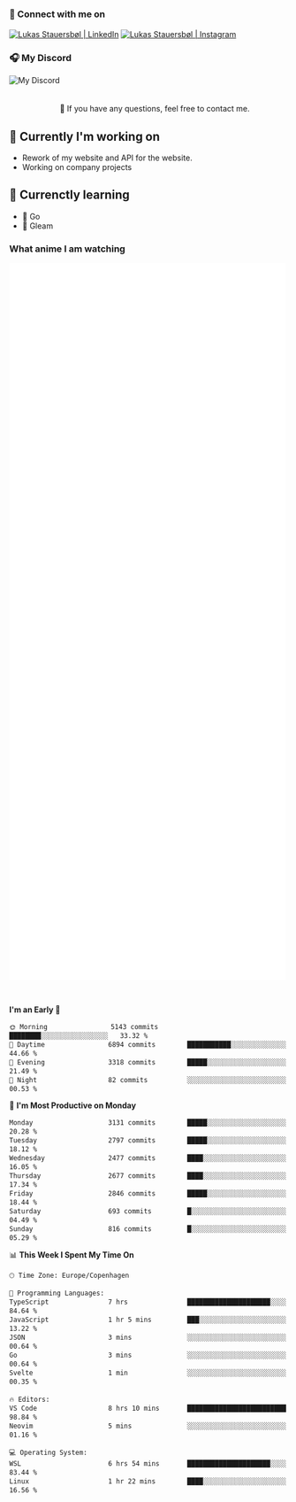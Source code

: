 ### 🔗 Connect with me on
<a href="https://www.instagram.com/lukas_stauersbol" target="_blank"><img align="center" src="https://raw.githubusercontent.com/stauersbol/stauersbol/main/images/instagram.svg" alt="Lukas Stauersbøl | LinkedIn" width="30px"/></a>
<a href="https://www.linkedin.com/in/lukas-stauersbol/" target="_blank"><img align="center" src="https://raw.githubusercontent.com/stauersbol/stauersbol/main/images/linkedin.svg" alt="Lukas Stauersbøl | Instagram" width="30px"/></a>

<p align="center">
 <h3>🎧 My Discord</h3>
 <img align="left" height="55px" src="https://discord.c99.nl/widget/theme-2/147806323323568128.png" alt="My Discord" />
</p>

<br/>
<br/>
<br/>
💬 If you have any questions, feel free to contact me.

## 🔭 Currently I'm working on
- Rework of my website and API for the website.
- Working on company projects
 
## 🌱 Currenctly learning
- 💙 Go
- 💜 Gleam

### What anime I am watching
<a href="https://anilist.co/user/slashiy/" align="center"><img align="center" width="500px" src="metrics.plugin.personal.anilist.svg" /></a>

<br/>

<!--START_SECTION:waka-->
**I'm an Early 🐤** 

```text
🌞 Morning                5143 commits        ████████░░░░░░░░░░░░░░░░░   33.32 % 
🌆 Daytime                6894 commits        ███████████░░░░░░░░░░░░░░   44.66 % 
🌃 Evening                3318 commits        █████░░░░░░░░░░░░░░░░░░░░   21.49 % 
🌙 Night                  82 commits          ░░░░░░░░░░░░░░░░░░░░░░░░░   00.53 % 
```
📅 **I'm Most Productive on Monday** 

```text
Monday                   3131 commits        █████░░░░░░░░░░░░░░░░░░░░   20.28 % 
Tuesday                  2797 commits        █████░░░░░░░░░░░░░░░░░░░░   18.12 % 
Wednesday                2477 commits        ████░░░░░░░░░░░░░░░░░░░░░   16.05 % 
Thursday                 2677 commits        ████░░░░░░░░░░░░░░░░░░░░░   17.34 % 
Friday                   2846 commits        █████░░░░░░░░░░░░░░░░░░░░   18.44 % 
Saturday                 693 commits         █░░░░░░░░░░░░░░░░░░░░░░░░   04.49 % 
Sunday                   816 commits         █░░░░░░░░░░░░░░░░░░░░░░░░   05.29 % 
```


📊 **This Week I Spent My Time On** 

```text
🕑︎ Time Zone: Europe/Copenhagen

💬 Programming Languages: 
TypeScript               7 hrs               █████████████████████░░░░   84.64 % 
JavaScript               1 hr 5 mins         ███░░░░░░░░░░░░░░░░░░░░░░   13.22 % 
JSON                     3 mins              ░░░░░░░░░░░░░░░░░░░░░░░░░   00.64 % 
Go                       3 mins              ░░░░░░░░░░░░░░░░░░░░░░░░░   00.64 % 
Svelte                   1 min               ░░░░░░░░░░░░░░░░░░░░░░░░░   00.35 % 

🔥 Editors: 
VS Code                  8 hrs 10 mins       █████████████████████████   98.84 % 
Neovim                   5 mins              ░░░░░░░░░░░░░░░░░░░░░░░░░   01.16 % 

💻 Operating System: 
WSL                      6 hrs 54 mins       █████████████████████░░░░   83.44 % 
Linux                    1 hr 22 mins        ████░░░░░░░░░░░░░░░░░░░░░   16.56 % 
```


<!--END_SECTION:waka-->
